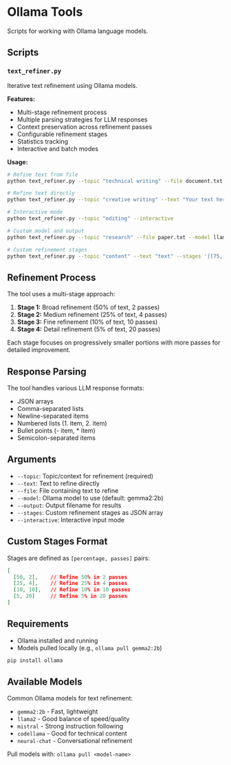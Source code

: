 # Ollama Tools

Scripts for working with Ollama language models.

## Scripts

### `text_refiner.py`
Iterative text refinement using Ollama models.

**Features:**
- Multi-stage refinement process
- Multiple parsing strategies for LLM responses
- Context preservation across refinement passes
- Configurable refinement stages
- Statistics tracking
- Interactive and batch modes

**Usage:**
```bash
# Refine text from file
python text_refiner.py --topic "technical writing" --file document.txt

# Refine text directly
python text_refiner.py --topic "creative writing" --text "Your text here"

# Interactive mode
python text_refiner.py --topic "editing" --interactive

# Custom model and output
python text_refiner.py --topic "research" --file paper.txt --model llama2 --output refined_paper.txt

# Custom refinement stages
python text_refiner.py --topic "content" --text "text" --stages '[[75, 2], [25, 5], [10, 10]]'
```

## Refinement Process

The tool uses a multi-stage approach:

1. **Stage 1:** Broad refinement (50% of text, 2 passes)
2. **Stage 2:** Medium refinement (25% of text, 4 passes)  
3. **Stage 3:** Fine refinement (10% of text, 10 passes)
4. **Stage 4:** Detail refinement (5% of text, 20 passes)

Each stage focuses on progressively smaller portions with more passes for detailed improvement.

## Response Parsing

The tool handles various LLM response formats:
- JSON arrays
- Comma-separated lists
- Newline-separated items
- Numbered lists (1. item, 2. item)
- Bullet points (- item, * item)
- Semicolon-separated items

## Arguments

- `--topic`: Topic/context for refinement (required)
- `--text`: Text to refine directly
- `--file`: File containing text to refine
- `--model`: Ollama model to use (default: gemma2:2b)
- `--output`: Output filename for results
- `--stages`: Custom refinement stages as JSON array
- `--interactive`: Interactive input mode

## Custom Stages Format

Stages are defined as `[percentage, passes]` pairs:

```json
[
  [50, 2],    // Refine 50% in 2 passes
  [25, 4],    // Refine 25% in 4 passes  
  [10, 10],   // Refine 10% in 10 passes
  [5, 20]     // Refine 5% in 20 passes
]
```

## Requirements

- Ollama installed and running
- Models pulled locally (e.g., `ollama pull gemma2:2b`)

```bash
pip install ollama
```

## Available Models

Common Ollama models for text refinement:
- `gemma2:2b` - Fast, lightweight
- `llama2` - Good balance of speed/quality
- `mistral` - Strong instruction following
- `codellama` - Good for technical content
- `neural-chat` - Conversational refinement

Pull models with: `ollama pull <model-name>`